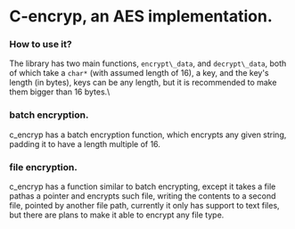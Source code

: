 # C-encryp, an AES implementation.

### How to use it?
The library has two main functions, ```encrypt\_data```, and ```decrypt\_data```, both of which take a ```char*``` (with assumed length of 16), a key, and the key's length (in bytes), keys can be any length, but it is recommended to make them bigger than 16 bytes.\
### batch encryption.
c_encryp has a batch encryption function, which encrypts any given string, padding it to have a length multiple of 16.
### file encryption.
c_encryp has a function similar to batch encrypting, except it takes a file pathas a pointer and encrypts such file, writing the contents to a second file, pointed by another file path, currently it only has support to text files, but there are plans to make it able to encrypt any file type.
